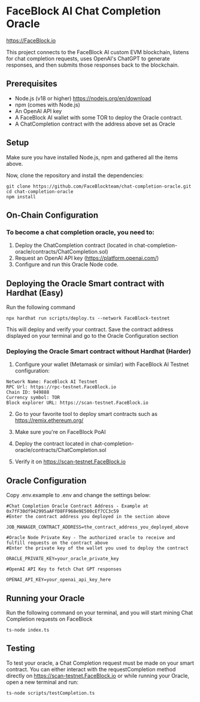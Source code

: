 # FaceBlock AI Chat Completion Oracle

https://FaceBlock.io

This project connects to the FaceBlock AI custom EVM blockchain, listens for chat completion requests, uses OpenAI's ChatGPT to generate responses, and then submits those responses back to the blockchain.

## Prerequisites

- Node.js (v18 or higher) https://nodejs.org/en/download
- npm (comes with Node.js)
- An OpenAI API key
- A FaceBlock AI wallet with some TOR to deploy the Oracle contract.
- A ChatCompletion contract with the address above set as Oracle

## Setup

Make sure you have installed Node.js, npm and gathered all the items above.

Now, clone the repository and install the dependencies:

```
git clone https://github.com/FaceBlockteam/chat-completion-oracle.git
cd chat-completion-oracle
npm install
```

## On-Chain Configuration

### To become a chat completion oracle, you need to:
1. Deploy the ChatCompletion contract (located in chat-completion-oracle/contracts/ChatCompletion.sol)
2. Request an OpenAI API key (https://platform.openai.com/)
3. Configure and run this Oracle Node code.

## Deploying the Oracle Smart contract with Hardhat (Easy)

Run the following command
```
npx hardhat run scripts/deploy.ts --network FaceBlock-testnet
```

This will deploy and verify your contract.
Save the contract address displayed on your terminal and go to the Oracle Configuration section

### Deploying the Oracle Smart contract without Hardhat (Harder)

1. Configure your wallet (Metamask or similar) with FaceBlock AI Testnet configuration:
```
Network Name: FaceBlock AI Testnet
RPC Url: https://rpc-testnet.FaceBlock.io
Chain ID: 949888
Currency symbol: TOR
Block explorer URL: https://scan-testnet.FaceBlock.io
```

2. Go to your favorite tool to deploy smart contracts such as https://remix.ethereum.org/

3. Make sure you're on FaceBlock PoAI

4. Deploy the contract located in chat-completion-oracle/contracts/ChatCompletion.sol

5. Verify it on https://scan-testnet.FaceBlock.io

## Oracle Configuration

Copy .env.example to .env and change the settings below:

```
#Chat Completion Oracle Contract Address - Example at 0x7fF30df942995aAFfD8FF968e9E500cEf7CC3c59
#Enter the contract address you deployed in the section above

JOB_MANAGER_CONTRACT_ADDRESS=the_contract_address_you_deployed_above

#Oracle Node Private Key - The authorized oracle to receive and fulfill requests on the contract above
#Enter the private key of the wallet you used to deploy the contract

ORACLE_PRIVATE_KEY=your_oracle_private_key

#OpenAI API Key to fetch Chat GPT responses

OPENAI_API_KEY=your_openai_api_key_here
```

## Running your Oracle

Run the following command on your terminal, and you will start mining Chat Completion requests on FaceBlock

```
ts-node index.ts
```

## Testing

To test your oracle, a Chat Completion request must be made on your smart contract.
You can either interact with the requestCompletion method directly on https://scan-testnet.FaceBlock.io
or while running your Oracle, open a new terminal and run:

```
ts-node scripts/testCompletion.ts
```
